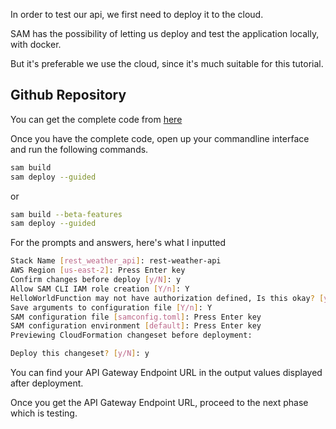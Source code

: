 In order to test our api, we first need to deploy it to the cloud. 

SAM has the possibility of letting us deploy and test the application locally, with docker.

But it's preferable we use the cloud, since it's much suitable for this tutorial.

## Github Repository

You can get the complete code from [here](https://github.com/EducloudHQ/rest_with_sam_typescript/tree/master)

Once you have the complete code, open up your commandline interface and run the following commands.

```bash
sam build
sam deploy --guided
```

or

```bash
sam build --beta-features
sam deploy --guided
```

For the prompts and answers, here's what I inputted
```bash
Stack Name [rest_weather_api]: rest-weather-api   
AWS Region [us-east-2]: Press Enter key
Confirm changes before deploy [y/N]: y
Allow SAM CLI IAM role creation [Y/n]: Y
HelloWorldFunction may not have authorization defined, Is this okay? [y/N]: y
Save arguments to configuration file [Y/n]: Y
SAM configuration file [samconfig.toml]: Press Enter key
SAM configuration environment [default]: Press Enter key
Previewing CloudFormation changeset before deployment:

Deploy this changeset? [y/N]: y
```
You can find your API Gateway Endpoint URL in the output values displayed after deployment.

Once you get the API Gateway Endpoint URL, proceed to the next phase which is testing.